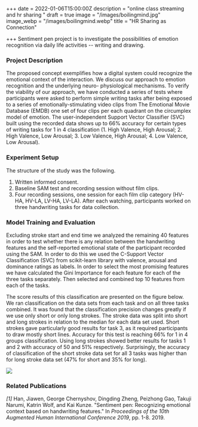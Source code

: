 +++
date = 2022-01-06T15:00:00Z
description = "online class streaming and hr sharing "
draft = true
image = "/images/boilingmind.jpg"
image_webp = "/images/boilingmind.webp"
title = "HR Sharing as Connection"

+++
Sentiment pen project is to investigate the possibilities of emotion recognition via daily life activities -- writing and drawing.

### Project Description

The proposed concept exemplifies how a digital system could recognize the emotional context of the interaction. We discuss our approach to emotion recognition and the underlying neuro- physiological mechanisms. To verify the viability of our approach, we have conducted a series of tests where participants were asked to perform simple writing tasks after being exposed to a series of emotionally-stimulating video clips from The Emotional Movie Database (EMDB) one set of four clips per each quadrant on the circumplex model of emotion. The user-independent Support Vector Classifier (SVC) built using the recorded data shows up to 66% accuracy for certain types of writing tasks for 1 in 4 classification (1. High Valence, High Arousal; 2. High Valence, Low Arousal; 3. Low Valence, High Arousal; 4. Low Valence, Low Arousal).

### Experiment Setup

The structure of the study was the following.

1. Written informed consent.
2. Baseline SAM test and recording session without film clips.
3. Four recording sessions, one session for each film clip category (HV-HA, HV-LA, LV-HA, LV-LA). After each watching, participants worked on three handwriting tasks for data collection.

### Model Training and Evaluation

Excluding stroke start and end time we analyzed the remaining 40 features in order to test whether there is any relation between the handwriting features and the self-reported emotional state of the participant recorded using the SAM. In order to do this we used the C-Support Vector Classification (SVC) from scikit-learn library with valence, arousal and dominance ratings as labels. In order to select the most promising features we have calculated the Gini Importance for each feature for each of the three tasks separately. Then selected and combined top 10 features from each of the tasks.

The score results of this classification are presented on the figure below. We ran classification on the data sets from each task and on all three tasks combined. It was found that the classification precision changes greatly if we use only short or only long strokes. The stroke data was split into short and long strokes in relation to the median for each data set used. Short strokes gave particularly good results for task 3, as it required participants to draw mostly short lines. Accuracy for this test is reaching 66% for 1 in 4 groups classification. Using long strokes showed better results for tasks 1 and 2 with accuracy of 50 and 51% respectively. Surprisingly, the accuracy of classification of the short stroke data set for all 3 tasks was higher than for long stroke data set (47% for short and 35% for long).

![](/images/independent.jpg)

### Related Publications

_\[1\]_ Han, Jiawen, George Chernyshov, Dingding Zheng, Peizhong Gao, Takuji Narumi, Katrin Wolf, and Kai Kunze. "Sentiment pen: Recognizing emotional context based on handwriting features." In _Proceedings of the 10th Augmented Human International Conference 2019_, pp. 1-8. 2019.